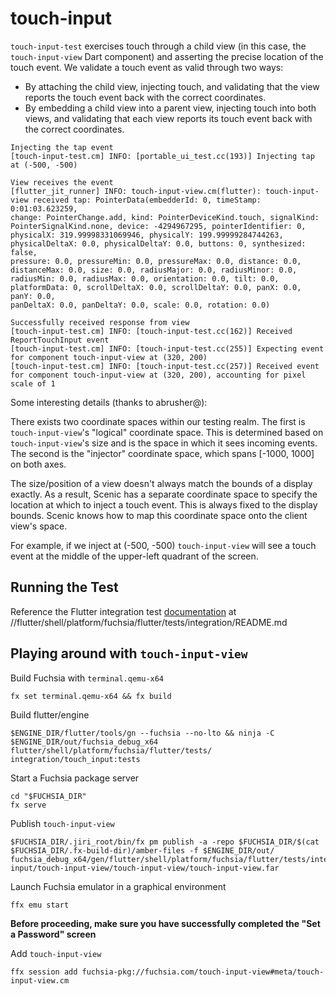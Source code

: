 # touch-input

`touch-input-test` exercises touch through a child view (in this case, the `touch-input-view` Dart component) and asserting
the precise location of the touch event. We validate a touch event as valid through two ways:
- By attaching the child view, injecting touch, and validating that the view reports the touch event back with the correct coordinates.
- By embedding a child view into a parent view, injecting touch into both views, and validating that each view reports its touch event back with the correct coordinates.

```shell
Injecting the tap event
[touch-input-test.cm] INFO: [portable_ui_test.cc(193)] Injecting tap at (-500, -500)

View receives the event
[flutter_jit_runner] INFO: touch-input-view.cm(flutter): touch-input-view received tap: PointerData(embedderId: 0, timeStamp: 0:01:03.623259,
change: PointerChange.add, kind: PointerDeviceKind.touch, signalKind: PointerSignalKind.none, device: -4294967295, pointerIdentifier: 0,
physicalX: 319.99998331069946, physicalY: 199.99999284744263, physicalDeltaX: 0.0, physicalDeltaY: 0.0, buttons: 0, synthesized: false,
pressure: 0.0, pressureMin: 0.0, pressureMax: 0.0, distance: 0.0, distanceMax: 0.0, size: 0.0, radiusMajor: 0.0, radiusMinor: 0.0,
radiusMin: 0.0, radiusMax: 0.0, orientation: 0.0, tilt: 0.0, platformData: 0, scrollDeltaX: 0.0, scrollDeltaY: 0.0, panX: 0.0, panY: 0.0,
panDeltaX: 0.0, panDeltaY: 0.0, scale: 0.0, rotation: 0.0)

Successfully received response from view
[touch-input-test.cm] INFO: [touch-input-test.cc(162)] Received ReportTouchInput event
[touch-input-test.cm] INFO: [touch-input-test.cc(255)] Expecting event for component touch-input-view at (320, 200)
[touch-input-test.cm] INFO: [touch-input-test.cc(257)] Received event for component touch-input-view at (320, 200), accounting for pixel scale of 1
```

Some interesting details (thanks to abrusher@):

There exists two coordinate spaces within our testing realm. The first is `touch-input-view`'s "logical" coordinate space. This
is determined based on `touch-input-view`'s size and is the space in which it sees incoming events. The second is the "injector"
coordinate space, which spans [-1000, 1000] on both axes.

The size/position of a view doesn't always match the bounds of a display exactly. As a result, Scenic has a separate coordinate space
to specify the location at which to inject a touch event. This is always fixed to the display bounds. Scenic knows how to map this
coordinate space onto the client view's space.

For example, if we inject at (-500, -500) `touch-input-view` will see a touch event at the middle of the upper-left quadrant of the screen.

## Running the Test

Reference the Flutter integration test [documentation](https://github.com/flutter/flutter/blob/main/engine/src/flutter/shell/platform/fuchsia/flutter/tests/integration/README.md) at //flutter/shell/platform/fuchsia/flutter/tests/integration/README.md

## Playing around with `touch-input-view`

Build Fuchsia with `terminal.qemu-x64`
```shell
fx set terminal.qemu-x64 && fx build
```

Build flutter/engine
```shell
$ENGINE_DIR/flutter/tools/gn --fuchsia --no-lto && ninja -C $ENGINE_DIR/out/fuchsia_debug_x64 flutter/shell/platform/fuchsia/flutter/tests/
integration/touch_input:tests
```

Start a Fuchsia package server
```shell
cd "$FUCHSIA_DIR"
fx serve
```

Publish `touch-input-view`
```shell
$FUCHSIA_DIR/.jiri_root/bin/fx pm publish -a -repo $FUCHSIA_DIR/$(cat $FUCHSIA_DIR/.fx-build-dir)/amber-files -f $ENGINE_DIR/out/
fuchsia_debug_x64/gen/flutter/shell/platform/fuchsia/flutter/tests/integration/touch-input/touch-input-view/touch-input-view/touch-input-view.far
```

Launch Fuchsia emulator in a graphical environment
```shell
ffx emu start
```

**Before proceeding, make sure you have successfully completed the "Set a Password" screen**

Add `touch-input-view`
```shell
ffx session add fuchsia-pkg://fuchsia.com/touch-input-view#meta/touch-input-view.cm
```
